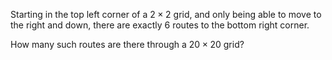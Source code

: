 Starting in the top left corner of a $2 \times 2$ grid, and only being able to move to the right and down, there are exactly $6$ routes to the bottom right corner.


How many such routes are there through a $20 \times 20$ grid?